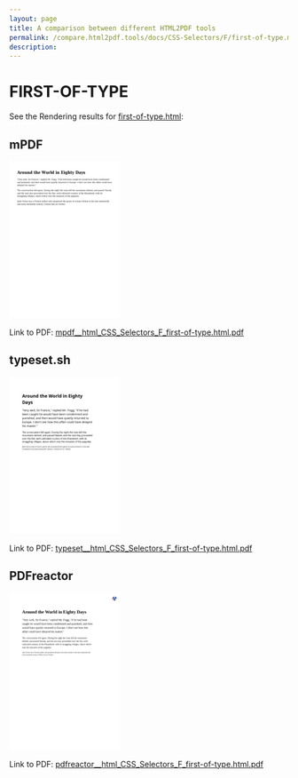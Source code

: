 ```yaml
---
layout: page
title: A comparison between different HTML2PDF tools
permalink: /compare.html2pdf.tools/docs/CSS-Selectors/F/first-of-type.md
description: 
---
```


# FIRST-OF-TYPE

See the Rendering results for [first-of-type.html](/html/CSS%20Selectors/F/first-of-type.html):

## mPDF
![](mpdf__html_CSS_Selectors_F_first-of-type.html.png) 

Link to PDF: [mpdf__html_CSS_Selectors_F_first-of-type.html.pdf](mpdf__html_CSS_Selectors_F_first-of-type.html.pdf)

## typeset.sh
![](typeset__html_CSS_Selectors_F_first-of-type.html.png) 

Link to PDF: [typeset__html_CSS_Selectors_F_first-of-type.html.pdf](typeset__html_CSS_Selectors_F_first-of-type.html.pdf)

## PDFreactor
![](pdfreactor__html_CSS_Selectors_F_first-of-type.html.png) 

Link to PDF: [pdfreactor__html_CSS_Selectors_F_first-of-type.html.pdf](pdfreactor__html_CSS_Selectors_F_first-of-type.html.pdf)
